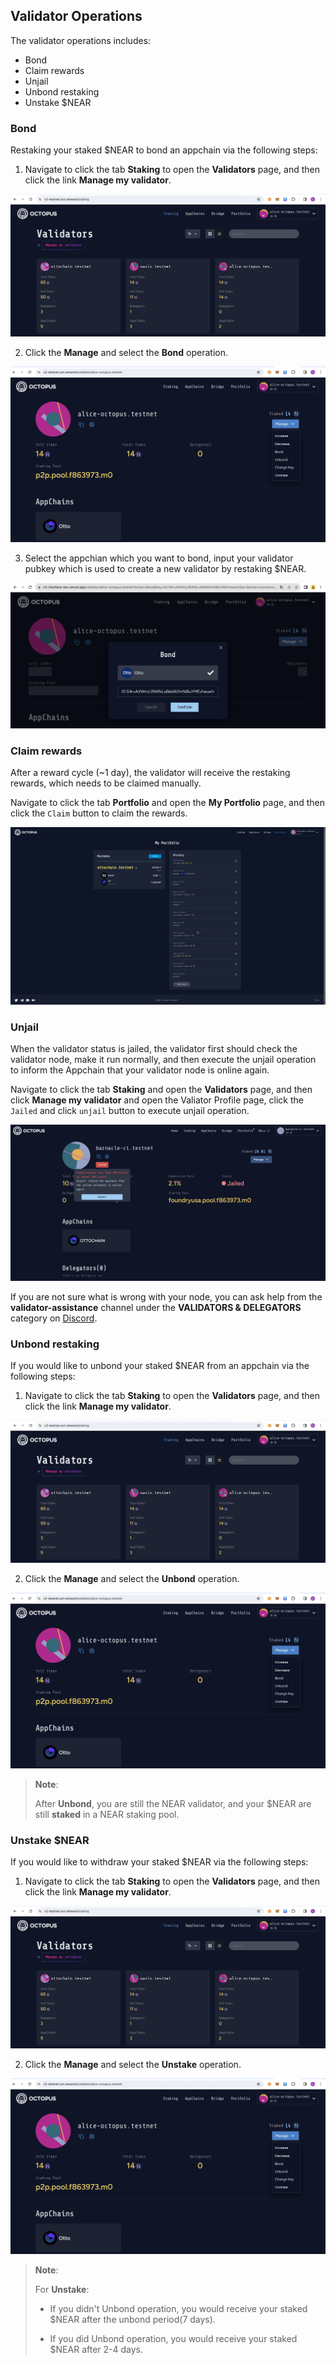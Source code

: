 ## Validator Operations

The validator operations includes:

* Bond
* Claim rewards
* Unjail
* Unbond restaking
* Unstake $NEAR

### Bond

Restaking your staked $NEAR to bond an appchain via the following steps:

1. Navigate to click the tab **Staking** to open the **Validators** page, and then click the link **Manage my validator**.

![validator](../../images/maintain/v2/v2_validators.jpg)

2. Click the **Manage** and select the **Bond** operation.

![validator manage](../../images/maintain/v2/v2_validator_manage.jpg)

3. Select the appchian which you want to bond, input your validator pubkey which is used to create a new validator by restaking $NEAR.

![Restaking bond](../../images/maintain/v2/v2_validator_bond_key.jpg)

### Claim rewards

After a reward cycle (~1 day), the validator will receive the restaking rewards, which needs to be claimed manually.

Navigate to click the tab **Portfolio** and open the **My Portfolio** page, and then click the `Claim` button to claim the rewards.

![claim rewards](../../images/maintain/v2/v2_claim_rewards.jpg)

### Unjail

When the validator status is jailed, the validator first should check the validator node, make it run normally, and then execute the unjail operation to inform the Appchain that your validator node is online again.

Navigate to click the tab **Staking** and open the **Validators** page, and then click **Manage my validator** and open the Valiator Profile page, click the `Jailed` and click `unjail` button to execute unjail operation.

![jailed unjail](../../images/maintain/v2/v2_validator_jailed_unjail.jpg)

If you are not sure what is wrong with your node, you can ask help from the **validator-assistance** channel under the **VALIDATORS & DELEGATORS** category on [Discord](https://discord.gg/6GTJBkZA9Q).

### Unbond restaking

If you would like to unbond your staked $NEAR from an appchain via the following steps:

1. Navigate to click the tab **Staking** to open the **Validators** page, and then click the link **Manage my validator**.

![validator](../../images/maintain/v2/v2_validators.jpg)

2. Click the **Manage** and select the **Unbond** operation.

![validator manage](../../images/maintain/v2/v2_validator_manage.jpg)

>
> **Note**: 
> 
> After **Unbond**, you are still the NEAR validator, and your $NEAR are still **staked** in a NEAR staking pool.

### Unstake $NEAR

If you would like to withdraw your staked $NEAR via the following steps:

1. Navigate to click the tab **Staking** to open the **Validators** page, and then click the link **Manage my validator**.

![validator](../../images/maintain/v2/v2_validators.jpg)

2. Click the **Manage** and select the **Unstake** operation.

![validator manage](../../images/maintain/v2/v2_validator_manage.jpg)

>
> **Note**: 
> 
> For **Unstake**:
>
> * If you didn't Unbond operation, you would receive your staked $NEAR after the unbond period(7 days).
>
> * If you did Unbond operation, you would receive your staked $NEAR after 2-4 days.
